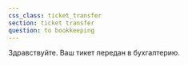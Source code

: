 ```yaml
---
css_class: ticket_transfer
section: ticket transfer
question: to bookkeeping
---
```

Здравствуйте. Ваш тикет передан в бухгалтерию.
